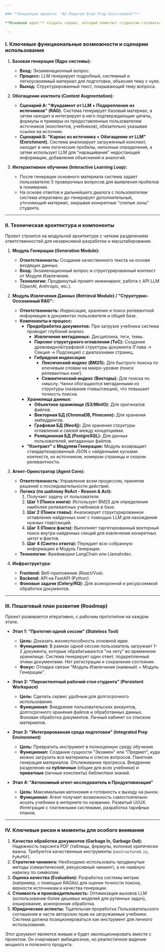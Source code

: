 ```yaml
---

### **Концепция проекта: "AI-Powered Exam Prep Environment"**

**Основная идея:** Создать сервис, который помогает студентам готовиться к экзаменам, трансформируя их сырые материалы (конспекты, учебники) и экзаменационные вопросы в структурированный, системный и интерактивный учебный контент. Система эволюционирует от простого генератора ответов до полноценной автономной среды для обучения.

---
```


### **I. Ключевые функциональные возможности и сценарии использования**

1.  **Базовая генерация (Ядро системы):**
    *   **Вход:** Экзаменационный вопрос.
    *   **Процесс:** LLM генерирует подробный, системный и легкоусвояемый материал для подготовки, объясняя тему с нуля.
    *   **Выход:** Структурированный текст, покрывающий тему вопроса.

2.  **Обогащение контента (Content Augmentation):**
    *   **Сценарий А: "Фундамент от LLM + Подкрепление из источников" (RAG).** Система генерирует базовый материал, а затем находит и интегрирует в него подтверждающие цитаты, формулы и примеры из предоставленных пользователем источников (конспектов, учебников), обязательно указывая ссылки на источник.
    *   **Сценарий Б: "Каркас из источника + Обогащение от LLM" (Enrichment).** Система анализирует загруженный конспект, находит в нем логические пробелы, неполные определения, а затем использует LLM для "наращивания" недостающей информации, добавления объяснений и аналогий.

3.  **Интерактивное обучение (Interactive Learning Loop):**
    *   После генерации основного материала система задает пользователю 5 проверочных вопросов для выявления пробелов в понимании.
    *   На основе ответов и дальнейшего диалога с пользователем система итеративно до-генерирует дополнительный, уточняющий материал, закрывая конкретные "слепые зоны" студента.

---

### **II. Техническая архитектура и компоненты**

Проект строится на модульной архитектуре с четким разделением ответственностей для независимой разработки и масштабирования.

1.  **Модуль Генерации (Generation Module):**
    *   **Ответственность:** Создание качественного текста на основе входящих данных.
    *   **Вход:** Экзаменационный вопрос и структурированный контекст от Модуля Извлечения.
    *   **Технологии:** Продвинутый промпт-инжиниринг, работа с API LLM (OpenAI, Anthropic, etc.).

2.  **Модуль Извлечения Данных (Retrieval Module) / "Структурно-Осознанный RAG":**
    *   **Ответственность:** Индексация, хранение и поиск релевантной информации в документах пользователя и общей базе.
    *   **Компоненты и процесс:**
        *   **Предобработка документов:** При загрузке учебника система проводит глубокий анализ:
            *   **Извлечение метаданных:** Дисциплина, теги, темы.
            *   **Парсинг структурного оглавления (ToC):** Создание древовидной/графовой структуры документа (Глава -> Секция -> Подсекция) с диапазонами страниц.
            *   **Гибридная индексация:**
                *   **Лексический индекс (BM25):** Для быстрого поиска по ключевым словам на макро-уровне (поиск релевантных книг).
                *   **Семантический индекс (Векторы):** Для поиска по смыслу. Чанки обогащаются метаданными из структуры (название главы/секции), что повышает точность поиска.
        *   **Хранилища данных:**
            *   **Объектное хранилище (S3/MinIO):** Для оригиналов файлов.
            *   **Векторная БД (ChromaDB, Pinecone):** Для хранения эмбеддингов.
            *   **Графовая БД (Neo4j):** Для хранения структуры оглавлений и связей между концепциями.
            *   **Реляционная БД (PostgreSQL):** Для данных пользователей, метаданных файлов.
        *   **"Контракт" с Модулем Генерации:** Модуль возвращает стандартизированный JSON с найденными кусками контекста, их источником, номером страницы и скором релевантности.

3.  **Агент-Оркестратор (Agent Core):**
    *   **Ответственность:** Управление всем процессом, принятие решений о последовательности действий.
    *   **Логика (по шаблону ReAct - Reason & Act):**
        1.  Получает задачу от пользователя.
        2.  **Шаг 1 (Поиск книги):** Использует BM25 для определения наиболее релевантных учебников в базе.
        3.  **Шаг 2 (Поиск главы):** Анализирует структурированное оглавление найденных книг с помощью LLM для нахождения нужных глав/секций.
        4.  **Шаг 3 (Поиск факта):** Выполняет таргетированный векторный поиск внутри найденных секций для извлечения конкретных цитат и фактов.
        5.  **Шаг 4 (Синтез ответа):** Передает всю собранную информацию в Модуль Генерации.
    *   **Технологии:** Фреймворки LangChain или LlamaIndex.

4.  **Инфраструктура:**
    *   **Frontend:** Веб-приложение (React/Vue).
    *   **Backend:** API на FastAPI (Python).
    *   **Фоновые задачи (Celery/RQ):** Для асинхронной и ресурсоемкой обработки документов.

---

### **III. Пошаговый план развития (Roadmap)**

Проект развивается итеративно, с рабочим прототипом на каждом этапе.

*   **Этап 1: "Прототип одной сессии" (Stateless Tool)**
    *   **Цель:** Доказать жизнеспособность основной идеи.
    *   **Функционал:** В рамках одной сессии пользователь загружает 1-2 документа, которые обрабатываются "на лету" во временном хранилище. Система генерирует один ответ, подкрепленный этими документами. Нет регистрации и сохранения состояния.
    *   **Фокус:** Отладка связки "Модуль Извлечения (наивный) + Модуль Генерации".

*   **Этап 2: "Персистентный рабочий стол студента" (Persistent Workspace)**
    *   **Цель:** Сделать сервис удобным для долгосрочного использования.
    *   **Функционал:** Внедрение пользовательских аккаунтов, долгосрочного хранения файлов и обработанных данных. Фоновая обработка документов. Личный кабинет со списком материалов.

*   **Этап 3: "Интегрированная среда подготовки" (Integrated Prep Environment)**
    *   **Цель:** Превратить инструмент в полноценную среду обучения.
    *   **Функционал:** Создание сущности "Экзамен" или "Предмет", куда можно загрузить все материалы и список вопросов. Пакетная генерация материалов. Отслеживание прогресса. Внедрение разделения на **публичные** (общие для всех учебники) и **приватные** (личные конспекты) библиотеки знаний.

*   **Этап 4: "Автономный агент-исследователь и Продуктивизация"**
    *   **Цель:** Максимальная автономия и готовность к выходу на рынок.
    *   **Функционал:** Агент получает возможность самостоятельно искать учебники в интернете по названию. Развитый UI/UX. Интеграция с платежными системами, разработка тарифных планов.

---

### **IV. Ключевые риски и моменты для особого внимания**

1.  **Качество обработки документов (Garbage In, Garbage Out):** Надежность парсинга PDF (таблицы, формулы, колонки) критически важна. Требуются качественные инструменты (`unstructured.io`, `PyMuPDF`).
2.  **Стратегия чанкинга:** Необходимо использовать продвинутые методы (семантический, рекурсивный чанкинг), а не наивную нарезку по символам.
3.  **Оценка качества (Evaluation):** Разработка системы метрик (например, с помощью RAGAs) для оценки точности поиска, верности источникам и качества генерации.
4.  **Стоимость и производительность:** Оптимизация вызовов LLM (использование более дешевых моделей для рутинных задач), кэширование, асинхронная обработка.
5.  **Юридические аспекты:** Тщательная проработка Пользовательского соглашения в части авторских прав на загружаемые учебники. Система должна позиционироваться как инструмент для личного использования.

Этот документ является живым и будет эволюционировать вместе с проектом. Он очерчивает амбициозное, но реалистичное видение мощного и полезного продукта.